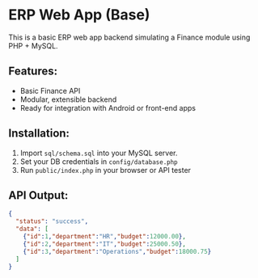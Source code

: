 # ERP Web App (Base)

This is a basic ERP web app backend simulating a Finance module using PHP + MySQL.

## Features:
- Basic Finance API
- Modular, extensible backend
- Ready for integration with Android or front-end apps

## Installation:
1. Import `sql/schema.sql` into your MySQL server.
2. Set your DB credentials in `config/database.php`
3. Run `public/index.php` in your browser or API tester

## API Output:
```json
{
  "status": "success",
  "data": [
    {"id":1,"department":"HR","budget":12000.00},
    {"id":2,"department":"IT","budget":25000.50},
    {"id":3,"department":"Operations","budget":18000.75}
  ]
}
```